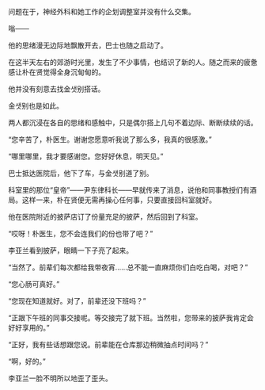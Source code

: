 问题在于，神经外科和她工作的企划调整室并没有什么交集。

嗡——

他的思绪漫无边际地飘散开去，巴士也随之启动了。

在这半天左右的郊游时光里，发生了不少事情，也结识了新的人。随之而来的疲惫感让朴在贤觉得全身沉甸甸的。

他并没有刻意去找金샛别搭话。

金샛别也是如此。

两人都沉浸在各自的思绪和感触中，只是偶尔搭上几句不着边际、断断续续的话。

“您辛苦了，朴医生。谢谢您愿意听我说了那么多，我真的很感激。”

“哪里哪里，我才要感谢您。您好好休息，明天见。”

巴士抵达医院后，他下了车，与金샛别道了别。

科室里的那位“皇帝”——尹东律科长——早就传来了消息，说他和同事教授们有酒局。这样一来，朴在贤便无需再操心任何事，只要直接回科室就好。

他在医院附近的披萨店订了份量充足的披萨，然后回到了科室。

“哎呀！朴医生，您不会连我们的份也带了吧？”

李亚兰看到披萨，眼睛一下子亮了起来。

“当然了。前辈们每次都给我带夜宵……总不能一直麻烦你们白吃白喝，对吧？”

“您心肠可真好。”

“您现在知道就好。对了，前辈还没下班吗？”

“正跟下午班的同事交接呢。等交接完了就下班。当然啦，您带来的披萨我肯定会好好享用的。”

“正好，我有些话想跟您说。前辈能在仓库那边稍微抽点时间吗？”

“啊，好的。”

李亚兰一脸不明所以地歪了歪头。